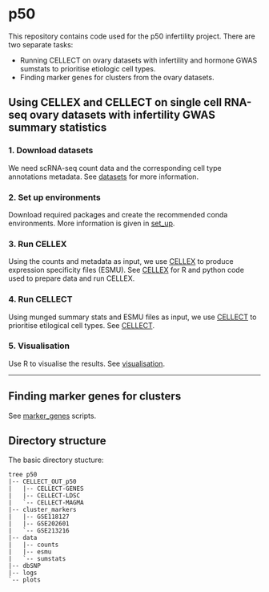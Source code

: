 # p50
This repository contains code used for the p50 infertility project. There are two separate tasks:
- Running CELLECT on ovary datasets with infertility and hormone GWAS sumstats to prioritise etiologic cell types.
- Finding marker genes for clusters from the ovary datasets.

## Using CELLEX and CELLECT on single cell RNA-seq ovary datasets with infertility GWAS summary statistics
### 1. Download datasets
We need scRNA-seq count data and the corresponding cell type annotations metadata. See [datasets](https://github.com/melparker101/p50/tree/main/datasets) for more information.
### 2. Set up environments
Download required packages and create the recommended conda environments. More information is given in [set_up](https://github.com/melparker101/p50/tree/main/set_up).
### 3. Run CELLEX
Using the counts and metadata as input, we use [CELLEX](https://github.com/perslab/CELLEX) to produce expression specificity files (ESMU). See [CELLEX](https://github.com/melparker101/p50/tree/main/CELLEX) for R and python code used to prepare data and run CELLEX.
### 4. Run CELLECT
Using munged summary stats and ESMU files as input, we use [CELLECT](https://github.com/perslab/CELLECT/wiki/CELLECT-LDSC-Tutorial) to prioritise etilogical cell types. See [CELLECT](https://github.com/melparker101/p50/tree/main/CELLECT).
### 5. Visualisation
Use R to visualise the results. See [visualisation](https://github.com/melparker101/p50/tree/main/visualisation).

---

## Finding marker genes for clusters
See [marker_genes](https://github.com/melparker101/p50/tree/main/marker_genes) scripts.

## Directory structure
The basic directory stucture:
```
tree p50
|-- CELLECT_OUT_p50
|   |-- CELLECT-GENES
|   |-- CELLECT-LDSC
|   `-- CELLECT-MAGMA
|-- cluster_markers
|   |-- GSE118127
|   |-- GSE202601
|   `-- GSE213216
|-- data
|   |-- counts
|   |-- esmu
|   `-- sumstats
|-- dbSNP
|-- logs
`-- plots
```

